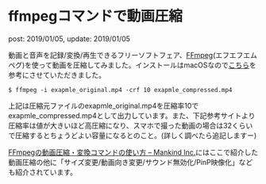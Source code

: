 # ffmpegコマンドで動画圧縮
post: 2019/01/05, update: 2019/01/05

動画と音声を記録/変換/再生できるフリーソフトフェア、[FFmpeg](https://ffmpeg.org/)(エフエフエムペグ)を使って動画を圧縮してみました。インストールはmacOSなので[こちら](https://qiita.com/Ryosuke-Hujisawa/items/6a1c47d31ac299dc1c46)を参考にさせていただきました。

```
$ ffmpeg -i exapmle_original.mp4 -crf 10 exapmle_compressed.mp4
```

上記は圧縮元ファイルのexapmle_original.mp4を圧縮率10でexapmle_compressed.mp4として出力しています。また、下記参考サイトより圧縮率は値が大きいほど高圧縮になり、スマホで撮った動画の場合は32くらいで圧縮するとちょうどよい容量になるとのこと。(詳しく調べたら追記しますー)

[FFmpegの動画圧縮・変換コマンドの使い方 – Mankind Inc.](http://mankindinc.jp/wp01/2018/03/14/ffmpeg%E3%81%AE%E5%8B%95%E7%94%BB%E5%9C%A7%E7%B8%AE%E3%83%BB%E5%A4%89%E6%8F%9B%E3%82%B3%E3%83%9E%E3%83%B3%E3%83%89%E3%81%AE%E4%BD%BF%E3%81%84%E6%96%B9/)にはここで紹介した動画圧縮の他に「サイズ変更/動画向き変更/サウンド無効化/PinP映像化」なども紹介されています。
